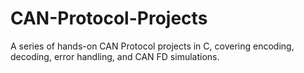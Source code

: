 # CAN-Protocol-Projects
A series of hands-on CAN Protocol projects in C, covering encoding, decoding, error handling, and CAN FD simulations.
